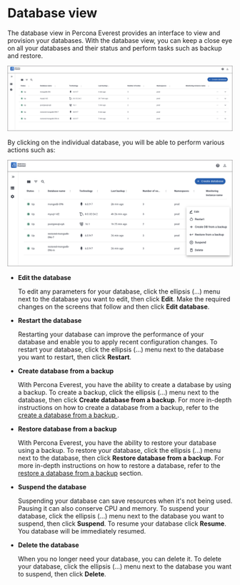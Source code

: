 # Database view

The database view in Percona Everest provides an interface to view and provision your databases. With the database view, you can keep a close eye on all your databases and their status and perform tasks such as backup and restore.


   ![!image](../images/database_view.png)

By clicking on the individual database, you will be able to perform various actions such as:

   ![!image](../images/database_view_actions.png)


- **Edit the database**
    
    To edit any parameters for your database, click the ellipsis (...) menu next to the database you want to edit, then click **Edit**. Make the required changes on the screens that follow and then click **Edit database**.

-  **Restart the database**

    Restarting your database can improve the performance of your database and enable you to apply recent configuration changes. To restart your database, click the ellipsis (...) menu next to the database you want to restart, then click **Restart**. 


- **Create database from a backup**

    With Percona Everest, you have the ability to create a database by using a backup. To create a backup, click the ellipsis (…) menu next to the database, then click **Create database from a backup**. For more in-depth instructions on how to create a database from a backup, refer to the [create a database from a backup ](createBackups/create_new_database.md).

- **Restore database from a backup**

    With Percona Everest, you have the ability to restore your database using a backup. To restore your database, click the ellipsis (...) menu next to the database, then click **Restore database from a backup**. For more in-depth instructions on how to restore a database, refer to the [restore a database from a backup](createBackups/RestoreBackup.md) section.


- **Suspend the database**

    Suspending your database can save resources when it's not being used. Pausing it can also conserve CPU and memory. To suspend your database, click the ellipsis (...) menu next to the database you want to suspend, then click **Suspend**. To resume your database click **Resume**. You database will be immediately resumed.

- **Delete the database**

    When you no longer need your database, you can delete it. To delete your database, click the ellipsis (...) menu next to the database you want to suspend, then click **Delete**.








